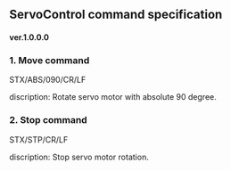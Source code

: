 ## ServoControl command specification
#### ver.1.0.0.0

### 1. Move command
STX/ABS/090/CR/LF

discription:
Rotate servo motor with absolute 90 degree.

### 2. Stop command
STX/STP/CR/LF

discription:
Stop servo motor rotation.

